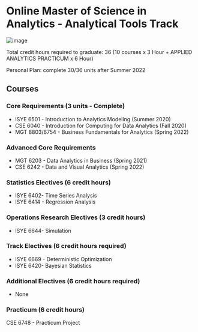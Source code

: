 # Online Master of Science in Analytics - Analytical Tools Track
![image](https://user-images.githubusercontent.com/61436947/116816896-22bcc880-ab21-11eb-9c04-87f2269be075.png)


Total credit hours required to graduate: 36 (10 courses x 3 Hour + APPLIED ANALYTICS PRACTICUM x 6 Hour)

Personal Plan: complete 30/36 units after Summer 2022

## Courses

### Core Requirements (3 units - Complete)
- ISYE 6501 - Introduction to Analytics Modeling (Summer 2020)
- CSE 6040 - Introduction for Computing for Data Analytics (Fall 2020)
- MGT 8803/6754 - Business Fundamentals for Analytics (Spring 2022) 
### Advanced Core Requirements
- MGT 6203 - Data Analytics in Business (Spring 2021)
- CSE 6242 - Data and Visual Analytics (Spring 2022)
### Statistics Electives (6 credit hours)
- ISYE 6402- Time Series Analysis 
- ISYE 6414 - Regression Analysis
### Operations Research Electives (3 credit hours)
- ISYE 6644- Simulation
### Track Electives (6 credit hours required)
- ISYE 6669 - Deterministic Optimization
- ISYE 6420- Bayesian Statistics
### Additional Electives (6 credit hours required)
- None
### Practicum (6 credit hours)
CSE 6748 - Practicum Project
